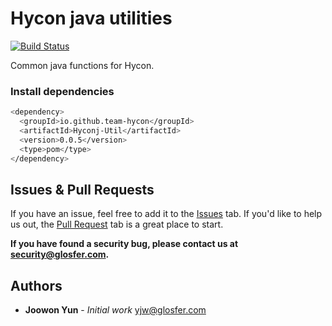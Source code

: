 # Hycon java utilities
[![Build Status](https://travis-ci.com/Team-Hycon/hyconj-util.svg?branch=master)](https://travis-ci.com/Team-Hycon/hyconj-util)

Common java functions for Hycon.



### Install dependencies

```bash
<dependency>
  <groupId>io.github.team-hycon</groupId>
  <artifactId>Hyconj-Util</artifactId>
  <version>0.0.5</version>
  <type>pom</type>
</dependency>
```


## Issues & Pull Requests

If you have an issue, feel free to add it to the [Issues](https://github.com/Team-Hycon/hyconj-util/issues) tab.
If you'd like to help us out, the [Pull Request](https://github.com/Team-Hycon/hyconj-util/pulls) tab is a great place to start.

**If you have found a security bug, please contact us at [security@glosfer.com](security@glosfer.com).**

## Authors

* **Joowon Yun** - *Initial work* <yjw@glosfer.com>
